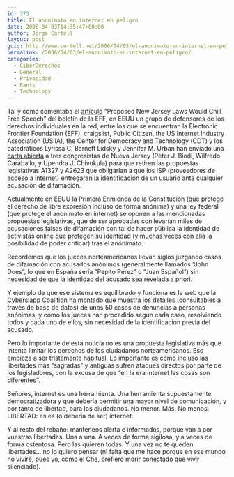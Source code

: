 ```yaml
---
id: 373
title: El anonimato en internet en peligro
date: 2006-04-03T14:35:47+00:00
author: Jorge Cortell
layout: post
guid: http://www.cortell.net/2006/04/03/el-anonimato-en-internet-en-peligro/
permalink: /2006/04/03/el-anonimato-en-internet-en-peligro/
categories:
  - CiberDerechos
  - General
  - Privacidad
  - Rants
  - Technology
---
```

Tal y como comentaba el [artí­culo](http://www.eff.org/news/archives/2006_03.php#004478) &#8220;Proposed New Jersey Laws Would Chill Free Speech&#8221; del boletí­n de la EFF, en EEUU un grupo de defensores de los derechos individuales en la red, entre los que se encuentran la Electronic Frontier Foundation (EFF), craigslist, Public Citizen, the US Internet Industry Association (USIIA), the Center for Democracy and Technology (CDT) y los catedráticos Lyrissa C. Barnett Lidsky y Jennifer M. Urban han enviado una [carta abierta](http://eff.org/Privacy/Anonymity/NewJerseyLetter.pdf) a tres congresistas de Nueva Jersey (Peter J. Biodi, Wilfredo Caraballo, y Upendra J. Chivukula) para que retiren las propuestas legislativas A1327 y A2623 que obligarí­an a que los ISP (proveedores de acceso a internet) entregaran la identificación de un usuario ante cualquier acusación de difamación.

Actualmente en EEUU la Primera Enmienda de la Constitución (que protege el derecho de libre expresión incluso de forma anónima) y una ley federal (que protege el anonimato en internet) se oponen a las mencionadas propuestas legislativas, que de ser aprobadas conllevarí­an miles de acusaciones falsas de difamación con tal de hacer pública la identidad de activistas online que protegen su identidad (y muchas veces con ella la posibilidad de poder criticar) tras el anonimato.

Recordemos que los jueces norteamericanos llevan siglos juzgando casos de difamación con acusados anónimos (generalmente llamados &#8220;John Does&#8221;, lo que en España serí­a &#8220;Pepito Pérez&#8221; o &#8220;Juan Español&#8221;) sin necesidad de que la identidad del acusado sea revelada a priori.

Y ejemplo de que ese sistema es equilibrado y funciona es la web que la [Cyberslapp Coalition](http://www.cyberslapp.org) ha montado que muestra los detalles (consultables a través de base de datos) de unos 50 casos de denuncias a personas anónimas, y cómo los jueces han procedido según cada caso, resolviendo todos y cada uno de ellos, sin necesidad de la identificación previa del acusado.

Pero lo importante de esta noticia no es una propuesta legislativa más que intenta limitar los derechos de los ciudadanos norteamericanos. Eso empieza a ser tristemente habitual. Lo importante es cómo incluso las libertades más &#8220;sagradas&#8221; y antiguas sufren ataques directos por parte de los legisladores, con la excusa de que &#8220;en la era internet las cosas son diferentes&#8221;.

Señores, internet es una herramienta. Una herramienta supuestamente democratizadora y que deberí­a permitir una mayor nivel de comunicación, y por tanto de libertad, para los ciudadanos. No menor. Más. No menos. LIBERTAD: es es (o deberí­a de ser) internet.

Y al resto del rebaño: manteneos alerta e informados, porque van a por vuestras libertades. Una a una. A veces de forma sigilosa, y a veces de forma ostentosa. Pero las quieren todas. Y una vez no te queden libertades&#8230; no lo quiero pensar (ni falta que me hace porque en ese mundo no viviré, pues yo, como el Che, prefiero morir conectado que vivir silenciado).